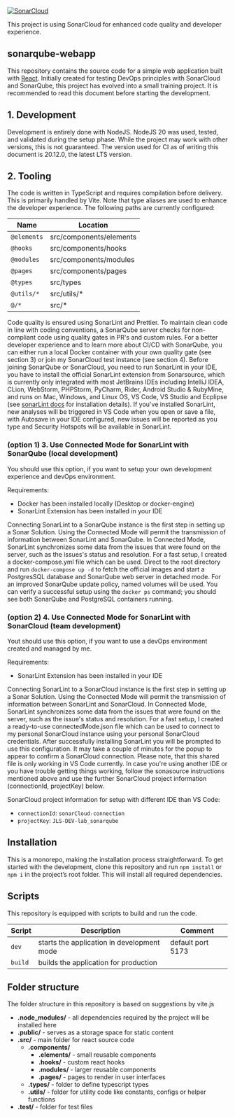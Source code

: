 [![SonarCloud](https://sonarcloud.io/images/project_badges/sonarcloud-black.svg)](https://sonarcloud.io/summary/new_code?id=JLS-DEV-lab_sonarqube)

This project is using SonarCloud for enhanced code quality and developer experience.

## sonarqube-webapp

This repository contains the source code for a simple web application built with [React](https://react.dev/). Initially created for testing DevOps principles with SonarCloud and SonarQube, this project has evolved into a small training project. It is recommended to read this document before starting the development.

## 1. Development

Development is entirely done with NodeJS. NodeJS 20 was used, tested, and validated during the setup phase. While the project may work with other versions, this is not guaranteed. The version used for CI as of writing this document is 20.12.0, the latest LTS version.

## 2. Tooling

The code is written in TypeScript and requires compilation before delivery. This is primarily handled by Vite. Note that type aliases are used to enhance the developer experience. The following paths are currently configured:

| Name        | Location                |
| ----------- | ----------------------- |
| `@elements` | src/components/elements |
| `@hooks`    | src/components/hooks    |
| `@modules`  | src/components/modules  |
| `@pages`    | src/components/pages    |
| `@types`    | src/types               |
| `@utils/*`  | src/utils/\*            |
| `@/*`       | src/\*                  |

Code quality is ensured using SonarLint and Prettier. To maintain clean code in line with coding conventions, a SonarQube server checks for non-compliant code using quality gates in PR's and custom rules. For a better developer experience and to learn more about CI/CD with SonarQube, you can either run a local Docker container with your own quality gate (see section 3) or join my SonarCloud test instance (see section 4). Before joining SonarQube or SonarCloud, you need to run SonarLint in your IDE, you have to install the official SonarLint extension from Sonarsource, which is currently only integrated with most JetBrains IDEs including IntelliJ IDEA, CLion, WebStorm, PHPStorm, PyCharm, Rider, Android Studio & RubyMine, and runs on Mac, Windows, and Linux OS, VS Code, VS Studio and Ecplipse (see [sonarLint docs](https://docs.sonarsource.com/sonarlint/intellij/) for installation details). If you've installed SonarLint, new analyses will be triggered in VS Code when you open or save a file, with Autosave in your IDE configured, new issues will be reported as you type and Security Hotspots will be available in SonarLint.

### (option 1) 3. Use Connected Mode for SonarLint with SonarQube (local development)

You should use this option, if you want to setup your own development experience and devOps environment.

Requirements:

- Docker has been installed locally (Desktop or docker-engine)
- SonarLint Extension has been installed in your IDE

Connecting SonarLint to a SonarQube instance is the first step in setting up a Sonar Solution. Using the Connected Mode will permit the transmission of information between SonarLint and SonarQube. In Connected Mode, SonarLint synchronizes some data from the issues that were found on the server, such as the issues's status and resolution. For a fast setup, I created a docker-compose.yml file which can be used. Direct to the root directory and run `docker-compose up -d` to fetch the official images and start a PostgresSQL database and SonarQube web server in detached mode. For an improved SonarQube update policy, named volumes will be used. You can verify a successful setup using the `docker ps` command; you should see both SonarQube and PostgreSQL containers running.

### (option 2) 4. Use Connected Mode for SonarLint with SonarCloud (team development)

Yout should use this option, if you want to use a devOps environment created and managed by me.

Requirements:

- SonarLint Extension has been installed in your IDE

Connecting SonarLint to a SonarCloud instance is the first step in setting up a Sonar Solution. Using the Connected Mode will permit the transmission of information between SonarLint and SonarCloud. In Connected Mode, SonarLint synchronizes some data from the issues that were found on the server, such as the issue's status and resolution. For a fast setup, I created a ready-to-use connectedMode.json file which can be used to connect to my personal SonarCloud instance using your personal SonarCloud credentials. After successfully installing SonarLint you will be prompted to use this configuration. It may take a couple of minutes for the popup to appear to confirm a SonarCloud connection. Please note, that this shared file is only working in VS Code currently. In case you're using another IDE or you have trouble getting things working, follow the sonasource instructions mentioned above and use the further SonarCloud project information (connectionId, projectKey) below.

SonarCloud project information for setup with different IDE than VS Code:

- `connectionId`: `sonarCloud-connection`
- `projectKey`: `JLS-DEV-lab_sonarqube`

## Installation

This is a monorepo, making the installation process straightforward. To get started with the development, clone this repository and run `npm install` or `npm i` in the project’s root folder. This will install all required dependencies.

## Scripts

This repository is equipped with scripts to build and run the code.

| Script  | Description                                | Comment           |
| ------- | ------------------------------------------ | ----------------- |
| `dev`   | starts the application in development mode | default port 5173 |
| `build` | builds the application for production      |                   |

## Folder structure

The folder structure in this repository is based on suggestions by vite.js

- **.node_modules/** - all dependencies required by the project will be installed here
- **.public/** - serves as a storage space for static content
- **.src/** - main folder for react source code
  - **.components/**
    - **.elements/** - small reusable components
    - **.hooks/** - custom react hooks
    - **.modules/** - larger reusable components
    - **.pages/** - pages to render in user interfaces
  - **.types/** - folder to define typescript types
  - **.utils/** - folder for utility code like constants, configs or helper functions
- **.test/** - folder for test files